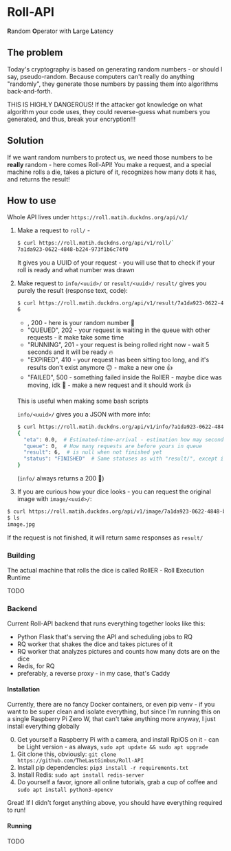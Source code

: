 # Roll-API

**R**andom
**O**perator with
**L**arge
**L**atency

## The problem

Today's cryptography is based on generating random numbers - or should I say, pseudo-random. Because computers can't
really do anything "randomly", they generate those numbers by passing them into algorithms back-and-forth.

THIS IS HIGHLY DANGEROUS! If the attacker got knowledge on what algorithm your code uses, they could reverse-guess
what numbers you generated, and thus, break your encryption!!!

## Solution

If we want random numbers to protect us, we need those numbers to be **really** random - here comes Roll-API!
You make a request, and a special machine rolls a die, takes a picture of it, recognizes how many dots it has, and
returns the result!

## How to use

Whole API lives under `https://roll.matih.duckdns.org/api/v1/`
1. Make a request to `roll/` - 
   ```bash
   $ curl https://roll.matih.duckdns.org/api/v1/roll/`
   7a1da923-0622-4848-b224-973f1b6c74f0
   ```
   It gives you a UUID of your request - you will use that to check if your roll is ready and what number was drawn
2. Make request to `info/<uuid>/` or `result/<uuid>/`
   `result/` gives you purely the result (response text, code):
   ```bash
   $ curl https://roll.matih.duckdns.org/api/v1/result/7a1da923-0622-4848-b224-973f1b6c74f0/
   6
   ```
    - <NUMBER>, 200 - here is your random number :tada:
    - "QUEUED", 202 - your request is waiting in the queue with other requests - it make take some time
    - "RUNNING", 201 - your request is being rolled right now - wait 5 seconds and it will be ready :fire:
    - "EXPIRED", 410 - your request has been sitting too long, and it's results don't exist anymore :confused: -
       make a new one :+1:
    - "FAILED", 500 - something failed inside the RollER - maybe dice was moving, idk :shrug: - make a new request and
       it should work :+1:
   
   This is useful when making some bash scripts
   
   `info/<uuid>/` gives you a JSON with more info:
   ```bash
   $ curl https://roll.matih.duckdns.org/api/v1/info/7a1da923-0622-4848-b224-973f1b6c74f0/
   {
     "eta": 0.0,  # Estimated-time-arrival - estimation how may seconds have left for your request to finish
     "queue": 0,  # How many requests are before yours in queue
     "result": 6,  # is null when not finished yet
     "status": "FINISHED"  # Same statuses as with "result/", except it's "FINISHED" instead of a number
   }
   ```
   (`info/` always returns a 200 :eyes:)
3. If you are curious how your dice looks - you can request the original image with `image/<uuid>/`:
  ```bash
  $ curl https://roll.matih.duckdns.org/api/v1/image/7a1da923-0622-4848-b224-973f1b6c74f0/ > image.jpg
  $ ls
  image.jpg
  ```
  If the request is not finished, it will return same responses as `result/`


### Building

The actual machine that rolls the dice is called RollER - Roll **E**xecution **R**untime

TODO

### Backend

Current Roll-API backend that runs everything together looks like this:

- Python Flask that's serving the API and scheduling jobs to RQ
- RQ worker that shakes the dice and takes pictures of it
- RQ worker that analyzes pictures and counts how many dots are on the dice
- Redis, for RQ
- preferably, a reverse proxy - in my case, that's Caddy

#### Installation

Currently, there are no fancy Docker containers, or even pip venv - if you want to be super clean and isolate
everything, but since I'm running this on a single Raspberry Pi Zero W, that can't take anything more anyway, I just
install everything globally

0. Get yourself a Raspberry Pi with a camera, and install RpiOS on it - can be Light version - as
   always, `sudo apt update && sudo apt upgrade`
1. Git clone this, obviously: `git clone https://github.com/TheLastGimbus/Roll-API`
2. Install pip dependencies: `pip3 install -r requirements.txt`
3. Install Redis: `sudo apt install redis-server`
4. Do yourself a favor, ignore all online tutorials, grab a cup of coffee and `sudo apt install python3-opencv`

Great! If I didn't forget anything above, you should have everything required to run!

#### Running

TODO
